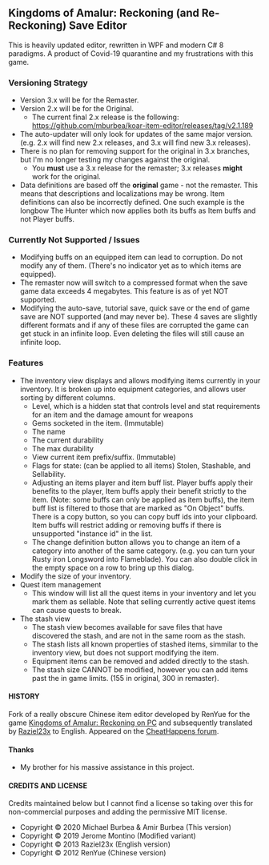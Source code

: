## Kingdoms of Amalur: Reckoning (and Re-Reckoning) Save Editor
This is heavily updated editor, rewritten in WPF and modern C# 8 paradigms. A product of Covid-19 quarantine and my frustrations with this game. 

### Versioning Strategy
* Version 3.x will be for the Remaster.
* Version 2.x will be for the Original. 
  - The current final 2.x release is the following: https://github.com/mburbea/koar-item-editor/releases/tag/v2.1.189
* The auto-updater will only look for updates of the same major version. (e.g. 2.x will find new 2.x releases, and 3.x will find new 3.x releases).
* There is no plan for removing support for the original in 3.x branches, but I'm no longer testing my changes against the original.  
  - You **must** use a 3.x release for the remaster; 3.x releases **might** work for the original. 
* Data definitions are based off the **original** game - not the remaster. This means that descriptions and localizations may be wrong. Item definitions can also be incorrectly defined. One such example is the longbow The Hunter which now applies both its buffs as Item buffs and not Player buffs. 

### Currently Not Supported / Issues
* Modifying buffs on an equipped item can lead to corruption. Do not modify any of them. (There's no indicator yet as to which items are equipped).
* The remaster now will switch to a compressed format when the save game data exceeds 4 megabytes. This feature is as of yet NOT supported. 
* Modifying the auto-save, tutorial save, quick save or the end of game save are NOT supported (and may never be). These 4 saves are slightly different formats and if any of these files are corrupted the game can get stuck in an infinite loop. Even deleting the files will still cause an infinite loop.

### Features
* The inventory view displays and allows modifying items currently in your inventory. It is broken up into equipment categories, and allows user sorting by different columns.
  - Level, which is a hidden stat that controls level and stat requirements for an item and the damage amount for weapons
  - Gems socketed in the item. (Immutable)
  - The name
  - The current durability
  - The max durability
  - View current item prefix/suffix. (Immutable)
  - Flags for state: (can be applied to all items) Stolen, Stashable, and Sellability.
  - Adjusting an items player and item buff list. Player buffs apply their benefits to the player, Item buffs apply their benefit strictly to the item. (Note: some buffs can only be applied as item buffs), the item buff list is filtered to those that are marked as "On Object" buffs. There is a copy button, so you can copy buff ids into your clipboard. Item buffs will restrict adding or removing buffs if there is unsupported "instance id" in the list.
  - The change definition button allows you to change an item of a category into another of the same category. (e.g. you can turn your Rusty iron Longsword into Flameblade). You can also double click in the empty space on a row to bring up this dialog.
* Modify the size of your inventory. 
* Quest item management
  - This window will list all the quest items in your inventory and let you mark them as sellable. Note that selling currently active quest items can cause quests to break.
* The stash view
  - The stash view becomes available for save files that have discovered the stash, and are not in the same room as the stash.
  - The stash lists all known properties of stashed items, simmilar to the inventory view, but does not support modifying the item.
  - Equipment items can be removed and added directly to the stash.
  - The stash size CANNOT be modified, however you can add items past the in game limits. (155 in original, 300 in remaster). 

#### HISTORY

Fork of a really obscure Chinese item editor developed by RenYue for the game [Kingdoms of Amalur: Reckoning on PC](https://store.steampowered.com/agecheck/app/102500/) and subsequently translated by [Raziel23x](https://github.com/raziel23x) to English. Appeared on the [CheatHappens forum](https://www.cheathappens.com/show_board2.asp?headID=111841&titleID=17461).

#### Thanks	
- My brother for his massive assistance in this project.

#### CREDITS AND LICENSE

Credits maintained below but I cannot find a license so taking over this for non-commercial purposes and adding the permissive MIT license.
- Copyright © 2020 Michael Burbea & Amir Burbea (This version)
- Copyright © 2019 Jerome Montino (Modified variant)
- Copyright © 2013 Raziel23x (English version)
- Copyright © 2012 RenYue (Chinese version)
